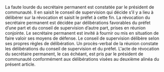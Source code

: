 La faute lourde du secrétaire permanent est constatée par le président de communauté. Il en saisit le conseil de supervision qui décide s’il y a lieu à délibérer sur la révocation et saisit le préfet à cette fin.
La révocation du secrétaire permanent est décidée par délibérations favorables du préfet d’une part et du conseil de supervision d’autre part, prises en réunion conjointe. Le secrétaire permanent est invité à fournir ou mis en situation de faire valoir ses moyens de défense. Le conseil de supervision délibère selon ses propres règles de délibération. Un procès-verbal de la réunion constate les délibérations du conseil de supervision et du préfet.
L'acte de révocation du secrétaire permanent, le cas échéant, est pris par le président de communauté conformément aux délibérations visées au deuxième alinéa du présent article.